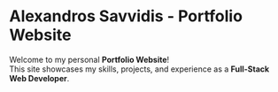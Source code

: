 # Alexandros Savvidis - Portfolio Website

Welcome to my personal **Portfolio Website**!  
This site showcases my skills, projects, and experience as a **Full-Stack Web Developer**.
